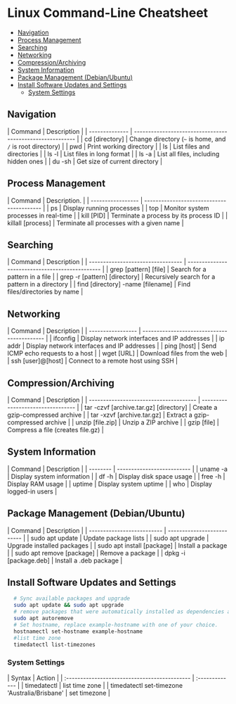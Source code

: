 # Linux Command-Line Cheatsheet

<!-- TOC -->

- [Navigation](#navigation)
- [Process Management](#process-management)
- [Searching](#searching)
- [Networking](#networking)
- [Compression/Archiving](#compressionarchiving)
- [System Information](#system-information)
- [Package Management (Debian/Ubuntu)](#package-management-debianubuntu)
- [Install Software Updates and Settings](#install-software-updates-and-settings)
    - [System Settings](#system-settings)

<!-- /TOC -->

<a id="markdown-navigation" name="navigation"></a>

## Navigation

<code-first-col></code-first-col>
| Command        | Description                                               |
| -------------- | --------------------------------------------------------- |
| cd [directory] | Change directory (`~` is home, and `/` is root directory) |
| pwd            | Print working directory                                   |
| ls             | List files and directories                                |
| ls -l          | List files in long format                                 |
| ls -a          | List all files, including hidden ones                     |
| du -sh         | Get size of current directory                             |

<a id="markdown-process-management" name="process-management"></a>

## Process Management

<code-first-col></code-first-col>
| Command           | Description.                               |
| ----------------- | ----------------------------------------- |
| ps                | Display running processes                 |
| top               | Monitor system processes in real-time     |
| kill [PID]        | Terminate a process by its process ID     |
| killall [process] | Terminate all processes with a given name |

<a id="markdown-searching" name="searching"></a>

## Searching

<code-first-col></code-first-col>
| Command                           | Description                                     |
| --------------------------------- | ----------------------------------------------- |
| grep [pattern] [file]             | Search for a pattern in a file                  |
| grep -r [pattern] [directory]     | Recursively search for a pattern in a directory |
| find [directory] -name [filename] | Find files/directories by name                  |

<a id="markdown-networking" name="networking"></a>

## Networking

<code-first-col></code-first-col>
| Command           | Description                                 |
| ----------------- | ------------------------------------------- |
| ifconfig          | Display network interfaces and IP addresses |
| ip addr           | Display network interfaces and IP addresses |
| ping [host]       | Send ICMP echo requests to a host           |
| wget [URL]        | Download files from the web                 |
| ssh [user]@[host] | Connect to a remote host using SSH          |

<a id="markdown-compressionarchiving" name="compressionarchiving"></a>

## Compression/Archiving

<code-first-col></code-first-col>
| Command                                | Description                       |
| -------------------------------------- | --------------------------------- |
| tar -czvf [archive.tar.gz] [directory] | Create a gzip-compressed archive  |
| tar -xzvf [archive.tar.gz]             | Extract a gzip-compressed archive |
| unzip [file.zip]                       | Unzip a ZIP archive               |
| gzip [file]                            | Compress a file (creates file.gz) |

<a id="markdown-system-information" name="system-information"></a>

## System Information

<code-first-col></code-first-col>
| Command  | Description                |
| -------- | -------------------------- |
| uname -a | Display system information |
| df -h    | Display disk space usage   |
| free -h  | Display RAM usage          |
| uptime   | Display system uptime      |
| who      | Display logged-in users    |

<a id="markdown-package-management-debianubuntu" name="package-management-debianubuntu"></a>

## Package Management (Debian/Ubuntu)

<code-first-col></code-first-col>
| Command                    | Description                |
| -------------------------- | -------------------------- |
| sudo apt update            | Update package lists       |
| sudo apt upgrade           | Upgrade installed packages |
| sudo apt install [package] | Install a package          |
| sudo apt remove [package]  | Remove a package           |
| dpkg -i [package.deb]      | Install a .deb package     |


<a id="markdown-install-software-updates-and-settings" name="install-software-updates-and-settings"></a>

## Install Software Updates and Settings

```bash
  # Sync available packages and upgrade
  sudo apt update && sudo apt upgrade
  # remove packages that were automatically installed as dependencies and are no longer needed
  sudo apt autoremove
  # Set hostname, replace example-hostname with one of your choice.
  hostnamectl set-hostname example-hostname
  #list time zone
  timedatectl list-timezones
```


<a id="markdown-system-settings" name="system-settings"></a>

### System Settings
<code-first-col></code-first-col>
 | Syntax                                        | Action         |
 | :-------------------------------------------- | :------------- |
 | timedatectl                                   | list time zone |
 | timedatectl set-timezone 'Australia/Brisbane' | set timezone   |


